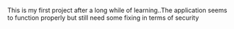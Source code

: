 This is my first project after a long while of learning..The application seems to function properly but still need some fixing in terms of security
